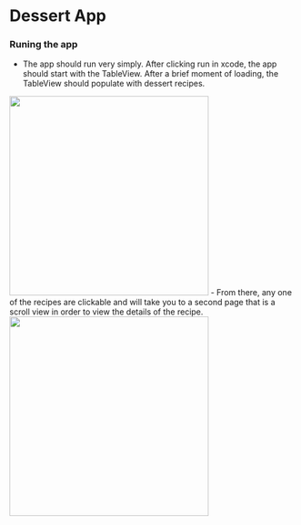 # Dessert App

### Runing the app
- The app should run very simply. After clicking run in xcode, the app should start with the TableView. After a brief moment of loading, the TableView should populate with dessert recipes. 
<img src="https://user-images.githubusercontent.com/99748662/223873476-02322146-63c8-4b9c-9c03-36e8f4decdc7.png" width="350">
- From there, any one of the recipes are clickable and will take you to a second page that is a scroll view in order to view the details of the recipe. 
<img src="https://user-images.githubusercontent.com/99748662/223873844-9ab0b237-7e96-4cee-9531-92b85a686cd8.png" width="350">
